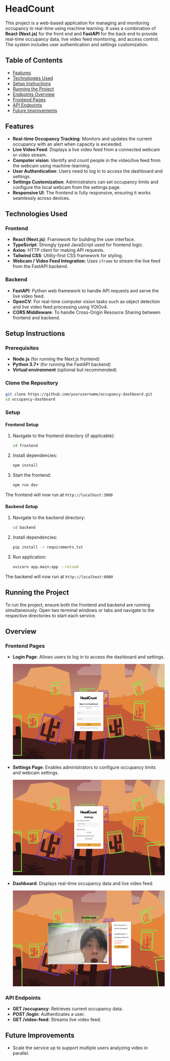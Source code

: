 # **HeadCount**

This project is a web-based application for managing and monitoring occupancy in real-time using machine learning. It uses a combination of **React (Next.js)** for the front end and **FastAPI** for the back end to provide real-time occupancy data, live video feed monitoring, and access control. The system includes user authentication and settings customization.

## Table of Contents

- [Features](#features)
- [Technologies Used](#technologies-used)
- [Setup Instructions](#setup-instructions)
- [Running the Project](#running-the-project)
- [Endpoints Overview](#overview)
- [Frontend Pages](#frontend-pages)
- [API Endpoints](#api-endpoints)
- [Future Improvements](#future-improvements)

## Features

- **Real-time Occupancy Tracking**: Monitors and updates the current occupancy with an alert when capacity is exceeded.
- **Live Video Feed**: Displays a live video feed from a connected webcam or video stream.
- **Computer vision**: Identify and count people in the video/live feed from the webcam using machine-learning.
- **User Authentication**: Users need to log in to access the dashboard and settings.
- **Settings Customization**: Administrators can set occupancy limits and configure the local webcam from the settings page.
- **Responsive UI**: The frontend is fully responsive, ensuring it works seamlessly across devices.

## Technologies Used

### Frontend

- **React (Next.js)**: Framework for building the user interface.
- **TypeScript**: Strongly typed JavaScript used for frontend logic.
- **Axios**: HTTP client for making API requests.
- **Tailwind CSS**: Utility-first CSS framework for styling.
- **Webcam / Video Feed Integration**: Uses `iframe` to stream the live feed from the FastAPI backend.

### Backend

- **FastAPI**: Python web framework to handle API requests and serve the live video feed.
- **OpenCV**: For real-time computer vision tasks such as object detection and live video feed processing using YOlOv4.
- **CORS Middleware**: To handle Cross-Origin Resource Sharing between frontend and backend.

## Setup Instructions

### Prerequisites

- **Node.js** (for running the Next.js frontend)
- **Python 3.7+** (for running the FastAPI backend)
- **Virtual environment** (optional but recommended)

### Clone the Repository

```bash
git clone https://github.com/yourusername/occupancy-dashboard.git
cd occupancy-dashboard
```

### Setup

#### Frontend Setup

1. Navigate to the frontend directory (if applicable):

   ```bash
   cd frontend
   ```

2. Install dependencies:

   ```bash
   npm install
   ```

3. Start the frontend:

   ```bash
   npm run dev
   ```

The frontend will now run at `http://localhost:3000`

#### Backend Setup

1. Navigate to the backend directory:

   ```bash
   cd backend
   ```

2. Install dependencies:

   ```bash
   pip install -r requirements.txt
   ```

3. Run application:

   ```bash
   uvicorn app.main:app --reload
   ```

The backend will now run at `http://localhost:8000`

## Running the Project

To run the project, ensure both the frontend and backend are running simultaneously. Open two terminal windows or tabs and navigate to the respective directories to start each service.

## Overview

### Frontend Pages

- **Login Page**: Allows users to log in to access the dashboard and settings.

  ![Login Page](./img/login.png)

- **Settings Page**: Enables administrators to configure occupancy limits and webcam settings.

  ![Settings Page](./img/settings.png)

- **Dashboard**: Displays real-time occupancy data and live video feed.

  ![Dashboard](./img/dashboard.png)

### API Endpoints

- **GET /occupancy**: Retrieves current occupancy data.
- **POST /login**: Authenticates a user.
- **GET /video-feed**: Streams live video feed.

## Future Improvements

- Scale the service up to support multiple users analyzing video in parallel.
